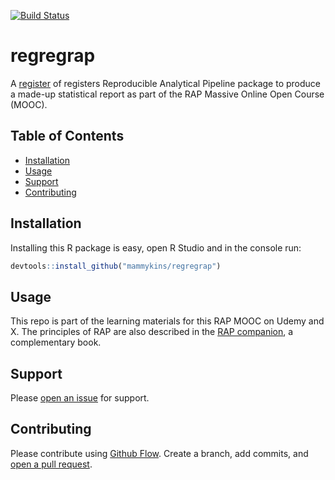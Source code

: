 [![Build
Status](https://travis-ci.org/mammykins/regregrap.svg?branch=master)](https://travis-ci.org/mammykins/regregrap)

# regregrap 

A [register](https://registers.cloudapps.digital/registers?phase=ready+to+use) of registers Reproducible Analytical Pipeline package to produce a made-up statistical report as part of the RAP Massive Online Open Course (MOOC).

## Table of Contents

- [Installation](#installation)
- [Usage](#usage)
- [Support](#support)
- [Contributing](#contributing)

## Installation

Installing this R package is easy, open R Studio and in the console run:

```r
devtools::install_github("mammykins/regregrap")
```

## Usage

This repo is part of the learning materials for this RAP MOOC on Udemy and X. The principles of RAP are also described in the [RAP companion](https://ukgovdatascience.github.io/rap_companion/), a complementary book.

## Support

Please [open an issue](https://github.com/mammykins/regregrap/issues/new) for support.

## Contributing

Please contribute using [Github Flow](https://guides.github.com/introduction/flow/). Create a branch, add commits, and [open a pull request](https://github.com/mammykins/regregrap/compare/).
